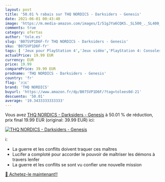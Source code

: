 ```yaml
---
layout: post
title: '50.01 % rabais sur THQ NORDICS - Darksiders - Genesis'
date: 2021-06-01 00:43:40
image: 'https://m.media-amazon.com/images/I/51gJYa6CQKS._SL500_._SL400_.jpg'
comments: true
category: ofertas
author: 'tole.es'
slug: 'B07SVP1D6F-fr THQ NORDICS - Darksiders - Genesis'
sku: 'B07SVP1D6F-fr'
tags: [ 'Jeux pour PlayStation 4','Jeux vidéo','PlayStation 4: Consoles, jeux et accessoires','thq nordics', ]
actualPrice: 19.99 EUR
currency: EUR
price: 19.99
comparePrice: 39.99 EUR
prodname: 'THQ NORDICS - Darksiders - Genesis'
country: 'fr'
flag: '🇫🇷'
brand: 'THQ NORDICS'
buyurl: 'https://www.amazon.fr/dp/B07SVP1D6F/?tag=tolees0d-21'
descuento: '50.01'
average: '19.3433333333333'
---
```


Vous avez [THQ NORDICS - Darksiders - Genesis](https://www.amazon.fr/dp/B07SVP1D6F/?tag=tolees0d-21)  à  50.01 % de réduction, prix final  19.99 EUR (original: 39.99 EUR) ici:

[![THQ NORDICS - Darksiders - Genesis](https://m.media-amazon.com/images/I/51gJYa6CQKS._SL500_._SL400_.jpg)](https://www.amazon.fr/dp/B07SVP1D6F/?tag=tolees0d-21)

ℹ️:

- La guerre et les conflits doivent traquer ces maîtres
- Lucifer a comploté pour accorder le pouvoir de maîtriser les démons à travers lenfer
- La guerre et les conflits se sont vu confier une nouvelle mission

[🛒 Achetez-le maintenant!!](https://www.amazon.fr/dp/B07SVP1D6F/?tag=tolees0d-21)
